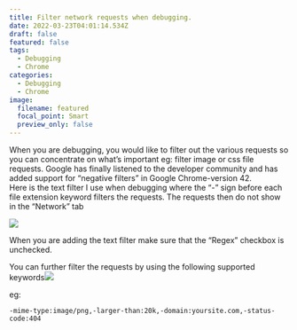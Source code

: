```yaml
---
title: Filter network requests when debugging.
date: 2022-03-23T04:01:14.534Z
draft: false
featured: false
tags:
  - Debugging
  - Chrome
categories:
  - Debugging
  - Chrome
image:
  filename: featured
  focal_point: Smart
  preview_only: false
---
```

When you are debugging, you would like to filter out the various requests so you can concentrate on what’s important eg: filter image or css file requests. Google has finally listened to the developer community and has added support for “negative filters” in Google Chrome-version 42.\
Here is the text filter I use when debugging where the “-” sign before each file extension keyword filters the requests. The requests then do not show in the “Network” tab

![](https://web.archive.org/web/20200713012329im_/http://ajitgoel.net/wp-content/uploads/2017/08/2017-08-14-08_55_09-Clipboard.jpg)

When you are adding the text filter make sure that the “Regex” checkbox is unchecked.

You can further filter the requests by using the following supported keywords![](https://web.archive.org/web/20200713012329im_/http://ajitgoel.net/wp-content/uploads/2017/08/081317_0228_Filternetwo2.png)

eg:

```
-mime-type:image/png,-larger-than:20k,-domain:yoursite.com,-status-code:404
```
